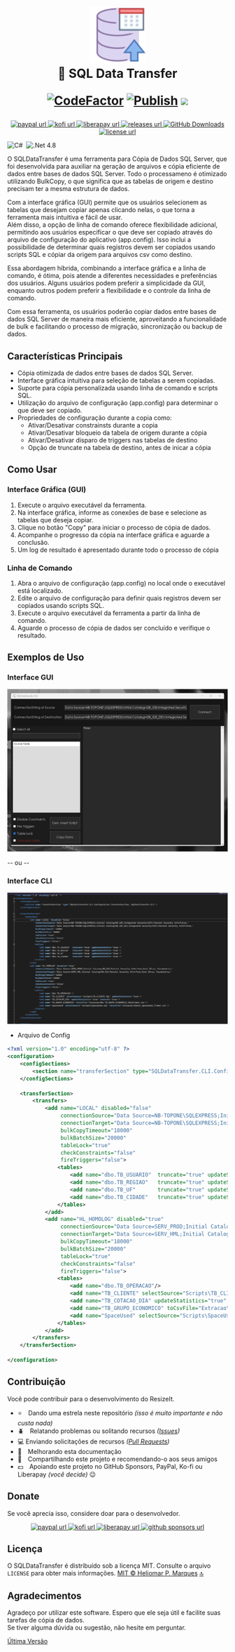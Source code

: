 <span id="top"></span>
<div id="top" style="text-align:center;">
<h1>
  <img src="icon.png" width="128" />
  <br>🎲 SQL Data Transfer

  [![CodeFactor](https://www.codefactor.io/repository/github/heliomarpm/sqldatatransfer/badge)](https://www.codefactor.io/repository/github/heliomarpm/sqldatatransfer)
  [![Publish](https://github.com/heliomarpm/SQLDataTransfer/actions/workflows/publish.yml/badge.svg)](https://github.com/heliomarpm/SQLDataTransfer)
  <a href="https://navto.me/heliomarpm" target="_blank"><img src="https://navto.me/assets/navigatetome-brand.png" width="32"/></a>
</h1>

<p>
  <!-- PayPal -->
  <a href="https://bit.ly/paypal-udeler" target="_blank" rel="noopener noreferrer">
    <img alt="paypal url" src="https://img.shields.io/badge/donate%20on-paypal-1C1E26?style=for-the-badge&labelColor=1C1E26&color=0475fe"/>
  </a>
  <!-- Ko-fi -->
  <a href="https://ko-fi.com/heliomarpm" target="_blank" rel="noopener noreferrer">
    <img alt="kofi url" src="https://img.shields.io/badge/kofi-1C1E26?style=for-the-badge&labelColor=1C1E26&color=ff5f5f"/>
  </a>
  <!-- LiberaPay -->  
  <a href="https://liberapay.com/heliomarpm" target="_blank" rel="noopener noreferrer">
     <img alt="liberapay url" src="https://img.shields.io/badge/liberapay-1C1E26?style=for-the-badge&labelColor=1C1E26&color=f6c915"/>
  </a>
  <!-- Version -->
  <a href="https://github.com/heliomarpm/SQLDataTransfer/releases" target="_blank" rel="noopener noreferrer">
     <img alt="releases url" src="https://img.shields.io/github/v/release/heliomarpm/SQLDataTransfer?style=for-the-badge&labelColor=1C1E26&color=2ea043"/>
  </a>
  <!-- Downloads -->
  <a href="https://github.com/heliomarpm/SQLDataTransfer/releases" target="_blank" rel="noopener noreferrer">
    <img alt="GitHub Downloads" src="https://img.shields.io/github/downloads/heliomarpm/SQLDataTransfer/total?style=for-the-badge&labelColor=1C1E26&color=2ea043">
  </a>
  <!-- Issues -->
  <!-- <a href="https://github.com/heliomarpm/SQLDataTransfer/issues?q=is%3Aissue+is%3Aopen+sort%3Aupdated-desc" target="_blank">
    <img alt="GitHub issues" src="https://img.shields.io/github/issues/heliomarpm/SQLDataTransfer?style=for-the-badge&labelColor=1C1E26">
  </a> -->
  <!-- License -->
  <a href="https://github.com/heliomarpm/SQLDataTransfer/blob/master/LICENSE" target="_blank" rel="noopener noreferrer">
    <img alt="license url" src="https://img.shields.io/badge/license%20-MIT-1C1E26?style=for-the-badge&labelColor=1C1E26&color=61ffca"/>
  </a>
</p>
</div>

  ![C#](https://img.shields.io/badge/c%23-%23239120.svg?style=for-the-badge&logo=c-sharp&logoColor=white)
  &nbsp;![.Net 4.8](https://img.shields.io/badge/4.8-5C2D91?style=for-the-badge&logo=.net&logoColor=white)
  
O SQLDataTransfer é uma ferramenta para Cópia de Dados SQL Server, que foi desenvolvida para auxiliar na geração de arquivos e cópia eficiente de dados entre bases de dados SQL Server.
Todo o processameno é otimizado utilizando BulkCopy, o que significa que as tabelas de origem e destino precisam ter a mesma estrutura de dados.

Com a interface gráfica (GUI) permite que os usuários selecionem as tabelas que desejam copiar apenas clicando nelas, o que torna a ferramenta mais intuitiva e fácil de usar. \
Além disso, a opção de linha de comando oferece flexibilidade adicional, permitindo aos usuários especificar o que deve ser copiado através do arquivo de configuração do aplicativo (app.config). Isso inclui a possibilidade de determinar quais registros devem ser copiados usando scripts SQL e cópiar da origem para arquivos csv como destino.

Essa abordagem híbrida, combinando a interface gráfica e a linha de comando, é ótima, pois atende a diferentes necessidades e preferências dos usuários. Alguns usuários podem preferir a simplicidade da GUI, enquanto outros podem preferir a flexibilidade e o controle da linha de comando.

Com essa ferramenta, os usuários poderão copiar dados entre bases de dados SQL Server de maneira mais eficiente, aproveitando a funcionalidade de bulk e facilitando o processo de migração, sincronização ou backup de dados.

## Características Principais

* Cópia otimizada de dados entre bases de dados SQL Server.
* Interface gráfica intuitiva para seleção de tabelas a serem copiadas.
* Suporte para cópia personalizada usando linha de comando e scripts SQL.
* Utilização do arquivo de configuração (app.config) para determinar o que deve ser copiado.
* Propriedades de configuração durante a copia como:
  * Ativar/Desativar constrainsts durante a copia
  * Ativar/Desativar bloqueio da tabela de origem durante a cópia
  * Ativar/Desativar disparo de triggers nas tabelas de destino
  * Opção de truncate na tabela de destino, antes de inicar a cópia


## Como Usar

### Interface Gráfica (GUI)
1. Execute o arquivo executável da ferramenta.
2. Na interface gráfica, informe as conexões de base e selecione as tabelas que deseja copiar.
3. Clique no botão "Copy" para iniciar o processo de cópia de dados.
4. Acompanhe o progresso da cópia na interface gráfica e aguarde a conclusão.
5. Um log de resultado é apresentado durante todo o processo de cópia

### Linha de Comando
1. Abra o arquivo de configuração (app.config) no local onde o executável está localizado.
1. Edite o arquivo de configuração para definir quais registros devem ser copiados usando scripts SQL.
1. Execute o arquivo executável da ferramenta a partir da linha de comando.
1. Aguarde o processo de cópia de dados ser concluído e verifique o resultado.

## Exemplos de Uso

### Interface GUI

<img src="SQLDataTransfer_GUI.gif" alt="Interface GUI" />

-- ou --

### Interface CLI

<img src="SQLDataTransfer_CLI.gif" alt="Interface CI" />

* Arquivo de Config
```xml
<?xml version="1.0" encoding="utf-8" ?>
<configuration>
	<configSections>
		<section name="transferSection" type="SQLDataTransfer.CLI.Configuration.TransferSection, SQLDataTransfer.CLI"/>
	</configSections>

	<transferSection>
		<transfers>
			<add name="LOCAL" disabled="false"
				 connectionSource="Data Source=NB-TOPONE\SQLEXPRESS;Initial Catalog=DB_IDE;Integrated Security=SSPI;Persist Security Info=False;"
				 connectionTarget="Data Source=NB-TOPONE\SQLEXPRESS;Initial Catalog=DB_IDE_DEV;Integrated Security=SSPI;Persist Security Info=False;"
				 bulkCopyTimeout="18000"
				 bulkBatchSize="20000"
				 tableLock="true"
				 checkConstraints="false"
				 fireTriggers="false">
				<tables>
					<add name="dbo.TB_USUARIO"	truncate="true" updateStatistics="true"/>
					<add name="dbo.TB_REGIAO"	truncate="true" updateStatistics="true"/>
					<add name="dbo.TB_UF"		truncate="true" updateStatistics="true"/>
					<add name="dbo.TB_CIDADE"	truncate="true" updateStatistics="true"/>
				</tables>
			</add>
			<add name="HL_HOMOLOG" disabled="true"
				 connectionSource="Data Source=SERV_PROD;Initial Catalog=DB_CAS;Persist Security Info=True;User ID=sa; Password=sa;"
				 connectionTarget="Data Source=SERV_HML;Initial Catalog=DB_CAS;Persist Security Info=True;User ID=sa; Password=sa;"
				 bulkCopyTimeout="18000"
				 bulkBatchSize="20000"
				 tableLock="true"
				 checkConstraints="false"
				 fireTriggers="false">
				<tables>
					<add name="dbo.TB_OPERACAO"/>
					<add name="TB_CLIENTE" selectSource="Scripts\TB_CLIENTE.SQL" updateStatistics="true"/>
					<add name="TB_COTACAO_DIA" updateStatistics="true" truncate="true"/>
					<add name="TB_GRUPO_ECONOMICO" toCsvFile="Extracao\dbo.TB_GRUPO_ECONOMICO_{DateTime}.csv"/>
					<add name="SpaceUsed" selectSource="Scripts\SpaceUsed.sql" toCsvFile="Extracao\{Date}_SpaceUsed_{Time}.csv"/>
				</tables>
			</add>
		</transfers>
	</transferSection>

</configuration>
```

## Contribuição 

Você pode contribuir para o desenvolvimento do ResizeIt.

- :star: Dando uma estrela neste repositório _(isso é muito importante e não custa nada)_
- :beetle: Relatando problemas ou solitando recursos _([Issues](https://github.com/heliomarpm/SQLDataTransfer/issues))_
- :computer: Enviando solicitações de recursos _([Pull Requests](https://github.com/heliomarpm/SQLDataTransfer/pulls))_
- :page_facing_up: Melhorando esta documentação
- :rotating_light: Compartilhando este projeto e recomendando-o aos seus amigos
- :dollar: Apoiando este projeto no GitHub Sponsors, PayPal, Ko-fi ou Liberapay _(você decide)_ 😉

<!--
Obrigado, a todas as pessoas que já contribuiram com esse projeto

<a href="https://github.com/heliomarpm/SQLDataTransfer/graphs/contributors" target="_blank">
  <img src="https://contrib.rocks/image?repo=heliomarpm/SQLDataTransfer" />
</a>

###### Made with [contrib.rocks](https://contrib.rocks).
-->


## Donate

Se você aprecia isso, considere doar para o desenvolvedor.

<p align="center">
  <!-- PayPal -->
  <a href="https://bit.ly/paypal-udeler" target="_blank" rel="noopener noreferrer">
    <img alt="paypal url" src="https://img.shields.io/badge/donate%20on-paypal-1C1E26?style=for-the-badge&labelColor=1C1E26&color=0475fe"/>
  </a>
  <!-- Ko-fi -->
  <a href="https://ko-fi.com/heliomarpm" target="_blank" rel="noopener noreferrer">
    <img alt="kofi url" src="https://img.shields.io/badge/kofi-1C1E26?style=for-the-badge&labelColor=1C1E26&color=ff5f5f"/>
  </a>
  <!-- LiberaPay -->  
  <a href="https://liberapay.com/heliomarpm" target="_blank" rel="noopener noreferrer">
     <img alt="liberapay url" src="https://img.shields.io/badge/liberapay-1C1E26?style=for-the-badge&labelColor=1C1E26&color=f6c915"/>
  </a>  
  <!-- GitHub Sponsors -->
  <a href="https://github.com/sponsors/heliomarpm" target="_blank" rel="noopener noreferrer">
    <img alt="github sponsors url" src="https://img.shields.io/badge/GitHub%20-Sponsor-1C1E26?style=for-the-badge&labelColor=1C1E26&color=db61a2"/>
  </a>
</p>


## Licença

O SQLDataTransfer é distribuído sob a licença MIT. Consulte o arquivo `LICENSE` para obter mais informações.
[MIT © Heliomar P. Marques](https://github.com/heliomarpm/SQLDataTransfer/blob/main/LICENSE) <a href="#top">🔝</a>


## Agradecimentos
Agradeço por utilizar este software. Espero que ele seja útil e facilite suas tarefas de cópia de dados. \
Se tiver alguma dúvida ou sugestão, não hesite em perguntar.

[Última Versão](https://github.com/heliomarpm/SQLDataTransfer/releases/latest)
